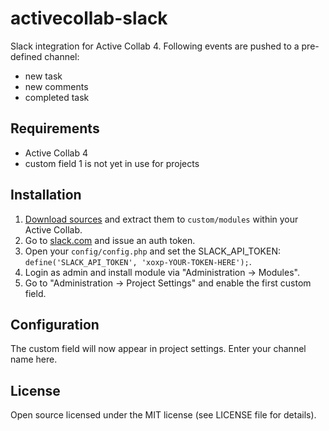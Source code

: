 # activecollab-slack

Slack integration for Active Collab 4. Following events are pushed to a pre-defined channel:
- new task
- new comments
- completed task


## Requirements

- Active Collab 4
- custom field 1 is not yet in use for projects


## Installation

1. [Download sources](https://github.com/bartram/activecollab-slack/archive/master.zip) and extract them to `custom/modules` within your Active Collab.
2. Go to [slack.com](https://api.slack.com/web) and issue an auth token.
3. Open your `config/config.php` and set the SLACK_API_TOKEN: `define('SLACK_API_TOKEN', 'xoxp-YOUR-TOKEN-HERE');`.
4. Login as admin and install module via "Administration → Modules".
5. Go to "Administration → Project Settings" and enable the first custom field.


## Configuration

The custom field will now appear in project settings. Enter your channel name here.


## License

Open source licensed under the MIT license (see LICENSE file for details).